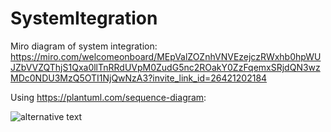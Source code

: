# SystemItegration

Miro diagram of system integration: https://miro.com/welcomeonboard/MEpValZOZnhVNVEzejczRWxhb0hpWUJZbVVZQThjS1Qxa0llTnRRdUVpM0ZudG5nc2ROakY0ZzFqemxSRjdQN3wzMDc0NDU3MzQ5OTI1NjQwNzA3?invite_link_id=26421202184

Using https://plantuml.com/sequence-diagram:

![alternative text](http://www.plantuml.com/plantuml/proxy?cache=no&src=https://raw.github.com/SmartNeedle/SystemItegration/main/system_integration_diagram.txt)

